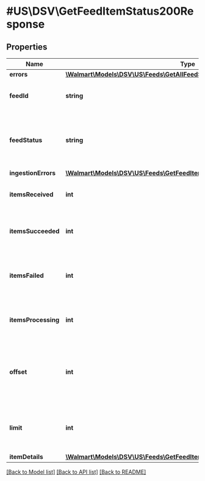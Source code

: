 # #US\DSV\GetFeedItemStatus200Response

## Properties

Name | Type | Description | Notes
------------ | ------------- | ------------- | -------------
**errors** | [**\Walmart\Models\DSV\US\Feeds\GetAllFeedStatuses200ResponseErrorsInner[]**](GetAllFeedStatuses200ResponseErrorsInner.md) |  | [optional]
**feedId** | **string** | A unique ID used for tracking the Feed File | [optional]
**feedStatus** | **string** | Can be one of the following: RECEIVED, INPROGRESS, PROCESSED, or ERROR | [optional]
**ingestionErrors** | [**\Walmart\Models\DSV\US\Feeds\GetFeedItemStatus200ResponseIngestionErrors**](GetFeedItemStatus200ResponseIngestionErrors.md) |  | [optional]
**itemsReceived** | **int** | The number of items received in the feed | [optional]
**itemsSucceeded** | **int** | The number of items in the feed that processed successfully | [optional]
**itemsFailed** | **int** | The number of items in the feed that failed due to a data or system error | [optional]
**itemsProcessing** | **int** | The number of items in the feed that are still processing | [optional]
**offset** | **int** | The object response to the starting number, where 0 is the first entity available for request | [optional]
**limit** | **int** | The number of items returned. Cannot be greater than 1000. | [optional]
**itemDetails** | [**\Walmart\Models\DSV\US\Feeds\GetFeedItemStatus200ResponseItemDetails**](GetFeedItemStatus200ResponseItemDetails.md) |  | [optional]


[[Back to Model list]](../) [[Back to API list]](../../Api/US/DSV) [[Back to README]](../../README.md)
